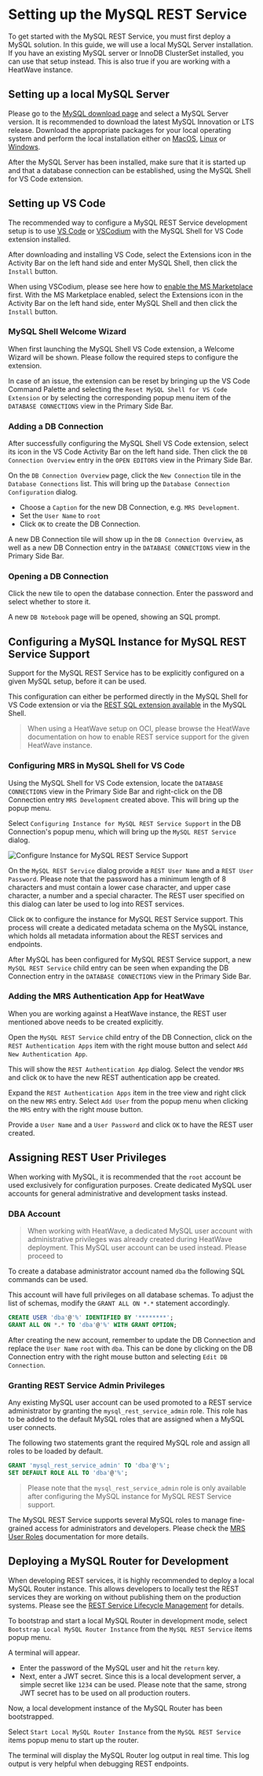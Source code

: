 <!-- Copyright (c) 2022, 2025, Oracle and/or its affiliates.

This program is free software; you can redistribute it and/or modify
it under the terms of the GNU General Public License, version 2.0,
as published by the Free Software Foundation.

This program is designed to work with certain software (including
but not limited to OpenSSL) that is licensed under separate terms, as
designated in a particular file or component or in included license
documentation.  The authors of MySQL hereby grant you an additional
permission to link the program and your derivative works with the
separately licensed software that they have either included with
the program or referenced in the documentation.

This program is distributed in the hope that it will be useful,  but
WITHOUT ANY WARRANTY; without even the implied warranty of
MERCHANTABILITY or FITNESS FOR A PARTICULAR PURPOSE.  See
the GNU General Public License, version 2.0, for more details.

You should have received a copy of the GNU General Public License
along with this program; if not, write to the Free Software Foundation, Inc.,
51 Franklin St, Fifth Floor, Boston, MA 02110-1301 USA -->

# Setting up the MySQL REST Service

To get started with the MySQL REST Service, you must first deploy a MySQL solution. In this guide, we will use a local MySQL Server installation. If you have an existing MySQL server or InnoDB ClusterSet installed, you can use that setup instead. This is also true if you are working with a HeatWave instance.

## Setting up a local MySQL Server

Please go to the [MySQL download page](https://dev.mysql.com/downloads/mysql/) and select a MySQL Server version. It is recommended to download the latest MySQL Innovation or LTS release. Download the appropriate packages for your local operating system and perform the local installation either on [MacOS](https://dev.mysql.com/doc/mysql-installation-excerpt/en/macos-installation.html), [Linux](https://dev.mysql.com/doc/mysql-installation-excerpt/en/linux-installation.html) or [Windows](https://dev.mysql.com/doc/mysql-installation-excerpt/en/windows-installation.html).

After the MySQL Server has been installed, make sure that it is started up and that a database connection can be established, using the MySQL Shell for VS Code extension.

## Setting up VS Code

The recommended way to configure a MySQL REST Service development setup is to use [VS Code](https://code.visualstudio.com/) or [VSCodium](https://vscodium.com/) with the MySQL Shell for VS Code extension installed.

After downloading and installing VS Code, select the Extensions icon in the Activity Bar on the left hand side and enter MySQL Shell, then click the `Install` button.

When using VSCodium, please see here how to [enable the MS Marketplace](#enabling-ms-marketplace-on-vscodium) first. With the MS Marketplace enabled, select the Extensions icon in the Activity Bar on the left hand side, enter MySQL Shell and then click the `Install` button.

### MySQL Shell Welcome Wizard

When first launching the MySQL Shell VS Code extension, a Welcome Wizard will be shown. Please follow the required steps to configure the extension.

In case of an issue, the extension can be reset by bringing up the VS Code Command Palette and selecting the `Reset MySQL Shell for VS Code Extension` or by selecting the corresponding popup menu item of the `DATABASE CONNECTIONS` view in the Primary Side Bar.

### Adding a DB Connection

After successfully configuring the MySQL Shell VS Code extension, select its icon in the VS Code Activity Bar on the left hand side. Then click the `DB Connection Overview` entry in the `OPEN EDITORS` view in the Primary Side Bar.

On the `DB Connection Overview` page, click the `New Connection` tile in the `Database Connections` list. This will bring up the `Database Connection Configuration` dialog.

- Choose a `Caption` for the new DB Connection, e.g. `MRS Development`.
- Set the `User Name` to `root`
- Click `OK` to create the DB Connection.

A new DB Connection tile will show up in the `DB Connection Overview`, as well as a new DB Connection entry in the `DATABASE CONNECTIONS` view in the Primary Side Bar.

### Opening a DB Connection

Click the new tile to open the database connection. Enter the password and select whether to store it.

A new `DB Notebook` page will be opened, showing an SQL prompt.

## Configuring a MySQL Instance for MySQL REST Service Support

Support for the MySQL REST Service has to be explicitly configured on a given MySQL setup, before it can be used.

This configuration can either be performed directly in the MySQL Shell for VS Code extension or via the [REST SQL extension available](index.html#mrs-configuration-using-mysql-shell) in the MySQL Shell.

> When using a HeatWave setup on OCI, please browse the HeatWave documentation on how to enable REST service support for the given HeatWave instance.

### Configuring MRS in MySQL Shell for VS Code

Using the MySQL Shell for VS Code extension, locate the `DATABASE CONNECTIONS` view in the Primary Side Bar and right-click on the DB Connection entry `MRS Development` created above. This will bring up the popup menu.

Select `Configuring Instance for MySQL REST Service Support` in the DB Connection's popup menu, which will bring up the `MySQL REST Service` dialog.

![Configure Instance for MySQL REST Service Support](../../images/vsc-mrs-configure.png "Configure Instance for MySQL REST Service Support")

On the `MySQL REST Service` dialog provide a `REST User Name` and a `REST User Password`. Please note that the password has a minimum length of 8 characters and must contain a lower case character, and upper case character, a number and a special character. The REST user specified on this dialog can later be used to log into REST services.

Click `OK` to configure the instance for MySQL REST Service support. This process will create a dedicated metadata schema on the MySQL instance, which holds all metadata information about the REST services and endpoints.

After MySQL has been configured for MySQL REST Service support, a new `MySQL REST Service` child entry can be seen when expanding the DB Connection entry in the `DATABASE CONNECTIONS` view in the Primary Side Bar.

### Adding the MRS Authentication App for HeatWave

When you are working against a HeatWave instance, the REST user mentioned above needs to be created explicitly.

Open the `MySQL REST Service` child entry of the DB Connection, click on the `REST Authentication Apps` item with the right mouse button and select `Add New Authentication App`.

This will show the `REST Authentication App` dialog. Select the vendor `MRS` and click `OK` to have the new REST authentication app be created.

Expand the `REST Authentication Apps` item in the tree view and right click on the new `MRS` entry. Select `Add User` from the popup menu when clicking the `MRS` entry with the right mouse button.

Provide a `User Name` and a `User Password` and click `OK` to have the REST user created.

## Assigning REST User Privileges

When working with MySQL, it is recommended that the `root` account be used exclusively for configuration purposes. Create dedicated MySQL user accounts for general administrative and development tasks instead.

### DBA Account

> When working with HeatWave, a dedicated MySQL user account with administrative privileges was already created during HeatWave deployment. This MySQL user account can be used instead. Please proceed to

To create a database administrator account named `dba` the following SQL commands can be used.

This account will have full privileges on all database schemas. To adjust the list of schemas, modify the `GRANT ALL ON *.*` statement accordingly.

```sql
CREATE USER 'dba'@'%' IDENTIFIED BY '********';
GRANT ALL ON *.* TO 'dba'@'%' WITH GRANT OPTION;
```

After creating the new account, remember to update the DB Connection and replace the `User Name` `root` with `dba`. This can be done by clicking on the DB Connection entry with the right mouse button and selecting `Edit DB Connection`.

### Granting REST Service Admin Privileges

Any existing MySQL user account can be used promoted to a REST service administrator by granting the `mysql_rest_service_admin` role. This role has to be added to the default MySQL roles that are assigned when a MySQL user connects.

The following two statements grant the required MySQL role and assign all roles to be loaded by default.

```sql
GRANT 'mysql_rest_service_admin' TO 'dba'@'%';
SET DEFAULT ROLE ALL TO 'dba'@'%';
```

> Please note that the `mysql_rest_service_admin` role is only available after configuring the MySQL instance for MySQL REST Service support.

The MySQL REST Service supports several MySQL roles to manage fine-grained access for administrators and developers. Please check the [MRS User Roles](index.html#mrs-user-roles) documentation for more details.

## Deploying a MySQL Router for Development

When developing REST services, it is highly recommended to deploy a local MySQL Router instance. This allows developers to locally test the REST services they are working on without publishing them on the production systems. Please see the [REST Service Lifecycle Management](index.html#rest-service-lifecycle-management) for details.

To bootstrap and start a local MySQL Router in development mode, select `Bootstrap Local MySQL Router Instance` from the `MySQL REST Service` items popup menu.

A terminal will appear.

- Enter the password of the MySQL user and hit the `return` key.
- Next, enter a JWT secret. Since this is a local development server, a simple secret like `1234` can be used. Please note that the same, strong JWT secret has to be used on all production routers.

Now, a local development instance of the MySQL Router has been bootstrapped.

Select `Start Local MySQL Router Instance` from the `MySQL REST Service` items popup menu to start up the router.

The terminal will display the MySQL Router log output in real time. This log output is very helpful when debugging REST endpoints.
